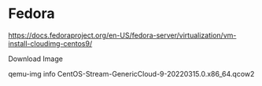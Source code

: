 # Fedora

https://docs.fedoraproject.org/en-US/fedora-server/virtualization/vm-install-cloudimg-centos9/

Download Image

qemu-img  info CentOS-Stream-GenericCloud-9-20220315.0.x86_64.qcow2



